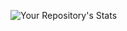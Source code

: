![Your Repository's Stats](https://github-readme-stats.vercel.app/api?username=iscodandrade&show_icons=true)
